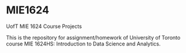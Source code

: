 # MIE1624
UofT MIE 1624 Course Projects

This is the repository for assignment/homework of University of Toronto course MIE 1624HS: Introduction to Data Science and Analytics.
